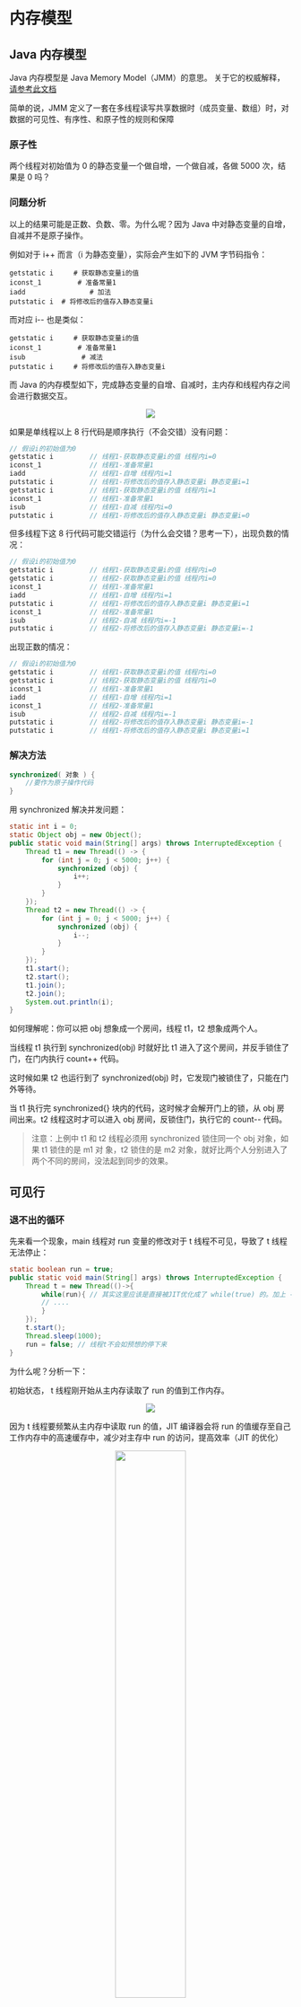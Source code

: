 # 内存模型

## Java 内存模型

Java 内存模型是 Java Memory Model（JMM）的意思。 关于它的权威解释，<a href="https://download.oracle.com/otn-pub/jcp/memory_model-1.0-pfd-spec-oth-JSpec/memory_model-1_0-pfd-spec.pdf?AuthParam=1562811549_4d4994cbd5b59d964cd2907ea22ca08b">请参考此文档</a>

简单的说，JMM 定义了一套在多线程读写共享数据时（成员变量、数组）时，对数据的可见性、有序性、和原子性的规则和保障 

### 原子性

两个线程对初始值为 0 的静态变量一个做自增，一个做自减，各做 5000 次，结果是 0 吗？ 

### 问题分析

以上的结果可能是正数、负数、零。为什么呢？因为 Java 中对静态变量的自增，自减并不是原子操作。

例如对于 i++ 而言（i 为静态变量），实际会产生如下的 JVM 字节码指令：

```shell
getstatic i 	# 获取静态变量i的值
iconst_1 		 # 准备常量1
iadd 				# 加法
putstatic i  # 将修改后的值存入静态变量i
```

 而对应 i-- 也是类似： 

```shell
getstatic i 	# 获取静态变量i的值
iconst_1 		 # 准备常量1
isub 			  # 减法
putstatic i 	# 将修改后的值存入静态变量i
```

而 Java 的内存模型如下，完成静态变量的自增、自减时，主内存和线程内存之间会进行数据交互。

<div align="center"><img src="img/jmm_.png"></div>

如果是单线程以上 8 行代码是顺序执行（不会交错）没有问题：

```java
// 假设i的初始值为0
getstatic i 		// 线程1-获取静态变量i的值 线程内i=0
iconst_1 			// 线程1-准备常量1
iadd 				// 线程1-自增 线程内i=1
putstatic i 		// 线程1-将修改后的值存入静态变量i 静态变量i=1
getstatic i 		// 线程1-获取静态变量i的值 线程内i=1
iconst_1 			// 线程1-准备常量1
isub 				// 线程1-自减 线程内i=0
putstatic i 		// 线程1-将修改后的值存入静态变量i 静态变量i=0
```

但多线程下这 8 行代码可能交错运行（为什么会交错？思考一下），出现负数的情况：

```java
// 假设i的初始值为0
getstatic i 		// 线程1-获取静态变量i的值 线程内i=0
getstatic i 		// 线程2-获取静态变量i的值 线程内i=0
iconst_1 			// 线程1-准备常量1
iadd 				// 线程1-自增 线程内i=1
putstatic i 		// 线程1-将修改后的值存入静态变量i 静态变量i=1
iconst_1 			// 线程2-准备常量1
isub 				// 线程2-自减 线程内i=-1
putstatic i 		// 线程2-将修改后的值存入静态变量i 静态变量i=-1
```

出现正数的情况：

```java
// 假设i的初始值为0
getstatic i 		// 线程1-获取静态变量i的值 线程内i=0
getstatic i 		// 线程2-获取静态变量i的值 线程内i=0
iconst_1 			// 线程1-准备常量1
iadd 				// 线程1-自增 线程内i=1
iconst_1 			// 线程2-准备常量1
isub 				// 线程2-自减 线程内i=-1
putstatic i 		// 线程2-将修改后的值存入静态变量i 静态变量i=-1
putstatic i 		// 线程1-将修改后的值存入静态变量i 静态变量i=1
```

### 解决方法

```java
synchronized( 对象 ) {
	//要作为原子操作代码
}
```

用 synchronized 解决并发问题：

```java
static int i = 0;
static Object obj = new Object();
public static void main(String[] args) throws InterruptedException {
	Thread t1 = new Thread(() -> {
		for (int j = 0; j < 5000; j++) {
			synchronized (obj) {
				i++;
			}
		}
	});
    Thread t2 = new Thread(() -> {
        for (int j = 0; j < 5000; j++) {
            synchronized (obj) {
                i--;
            }
    	}
    });
    t1.start();
    t2.start();
    t1.join();
    t2.join();
	System.out.println(i);
}
```

如何理解呢：你可以把 obj 想象成一个房间，线程 t1，t2 想象成两个人。 

当线程 t1 执行到 synchronized(obj) 时就好比 t1 进入了这个房间，并反手锁住了门，在门内执行 count++ 代码。 

这时候如果 t2 也运行到了 synchronized(obj) 时，它发现门被锁住了，只能在门外等待。 

当 t1 执行完 synchronized{} 块内的代码，这时候才会解开门上的锁，从 obj 房间出来。t2 线程这时才可以进入 obj 房间，反锁住门，执行它的 count-- 代码。 

> 注意：上例中 t1 和 t2 线程必须用 synchronized 锁住同一个 obj 对象，如果 t1 锁住的是 m1 对 象，t2 锁住的是 m2 对象，就好比两个人分别进入了两个不同的房间，没法起到同步的效果。

## 可见行

### 退不出的循环

先来看一个现象，main 线程对 run 变量的修改对于 t 线程不可见，导致了 t 线程无法停止：

```java
static boolean run = true;
public static void main(String[] args) throws InterruptedException {
    Thread t = new Thread(()->{
        while(run){ // 其实这里应该是直接被JIT优化成了 while(true) 的。加上 -Xint 禁用 JIT 就不会出现死循环了。
        // ....
        }
    });
    t.start();
    Thread.sleep(1000);
    run = false; // 线程t不会如预想的停下来
}
```

为什么呢？分析一下： 

初始状态， t 线程刚开始从主内存读取了 run 的值到工作内存。

<div align="center"><img src="img/thread_memory.png"></div>

因为 t 线程要频繁从主内存中读取 run 的值，JIT 编译器会将 run 的值缓存至自己工作内存中的高速缓存中，减少对主存中 run 的访问，提高效率（JIT 的优化）

<div align="center"><img src="img/thread_cache.png" width="50%"></div>

1 秒之后，main 线程修改了 run 的值，并同步至主存，而 t 是从自己工作内存中的<span style="color:red">高速缓存中读取这个变量的值（这个高速缓存可以暂时理解为直接读的二进制的内容）</span>，结果永远是旧值。用 volatile 修饰 run 值可以避免 JIT 优化，线程可以停下来。

### 解决办法

> volatile（可变的，易变的）

它可以用来修饰成员变量和静态成员变量，它可以避免线程从自己的工作缓存中查找变量的值，必须到主存中获取它的值，线程操作 volatile 变量都是直接操作主存。

### 可见性

前面例子体现的实际就是可见性，它保证的是在多个线程之间，一个线程对 volatile 变量的修改对另一个线程是可见的。但是 volatile 并不能保证原子性。volatile 仅用在一个写线程，多个读线程的情况。

从字节码层面理解前面的例子：

```shell
getstatic run # 线程 t 获取 run true
getstatic run # 线程 t 获取 run true
getstatic run # 线程 t 获取 run true
getstatic run # 线程 t 获取 run true
putstatic run # 线程 main 修改 run 为 false， 仅此一次
getstatic run # 线程 t 获取 run false
```

比较一下之前我们讲线程安全时举的例子：两个线程一个 i++ 一个 i-- ，只能保证看到最新值，不能解决指令交错

```shell
getstatic i # 线程1-获取静态变量i的值 线程内i=0
getstatic i # 线程2-获取静态变量i的值 线程内i=0
iconst_1   # 线程1-准备常量1
iadd      # 线程1-自增 线程内i=1,我可以保证后面有人要拿这个变量时，拿到的是自增后的结果，但是 线程-2 在我自增前就拿到了数据，这个无法改变。
putstatic i # 线程1-将修改后的值存入静态变量i 静态变量i=1
iconst_1   # 线程2-准备常量1
isub      # 线程2-自减 线程内i=-1
putstatic i  # 线程2-将修改后的值存入静态变量i 静态变量i=-1
```

注意 synchronized 语句块既可以保证代码块的原子性，也同时保证代码块内变量的可见性。但缺点是 synchronized 是属于重量级操作，性能相对更低 

如果在前面示例的死循环中加入 System.out.println() 会发现即使不加 volatile 修饰符，线程 t 也能正确看到对 run 变量的修改了，想一想为什么？

```java
public class WhileTrue {
    static boolean run = true;

    public static void main(String[] args) throws InterruptedException {
        Thread t = new Thread(() -> {
            while (run) {
                System.out.println(1);
            }
        });
        t.start();
        Thread.sleep(1000);
        run = false; // 线程t不会如预想的停下来
    }
}
```

原因可能是 sout 方法是加锁的，循环中加入 sout 方法后，while 执行的次数有限，无法触发 JIT 的优化。

## 有序性

### 诡异的结果

```java
package jvm.concurrence;

public class Demo2 {
    int num = 0;
    boolean ready = false;

    // 线程1 执行此方法
    public void actor1(I_Result r) {
        if (ready) {
            r.r1 = num + num;
        } else {
            r.r1 = 1;
        }
    }

    // 线程2 执行此方法
    public void actor2(I_Result r) {
        num = 2;
        ready = true;
    }
}
```

I_Result 是一个对象，有一个属性 r1 用来保存结果，问，可能的结果有几种？ 

有同学这么分析 

情况 1：线程 1 先执行，这时 ready = false，所以进入 else 分支结果为 1 

情况 2：线程 2 先执行 num = 2，但没来得及执行 ready = true，线程1 执行，还是进入 else 分支，结果为 1 

情况 3：线程 2 执行到 ready = true，线程 1 执行，这回进入 if 分支，结果为 4（因为 num 已经执行过了）

<b>结果还可能是 0，原因是指令重排序</b>，是 JIT 编译器在运行时的一些优化，这个现象需要通过大量测试才能复现： 借助 Java 并发压测工具 jcstress https://wiki.openjdk.java.net/display/CodeTools/jcstress

创建 maven 项目，导入maven 依赖，并提供如下测试类。

```xml
<dependencies>
    <!-- jcstress 核心包 -->
    <dependency>
        <groupId>org.openjdk.jcstress</groupId>
        <artifactId>jcstress-core</artifactId>
        <version>0.3</version>
    </dependency>
    <!-- jcstress测试用例包 -->
    <dependency>
        <groupId>org.openjdk.jcstress</groupId>
        <artifactId>jcstress-samples</artifactId>
        <version>0.3</version>
    </dependency>
</dependencies>
```

```java
package jvm.concurrence;

import org.openjdk.jcstress.annotations.*;
import org.openjdk.jcstress.infra.results.I_Result;

@JCStressTest
// 检查感兴趣的结果。如果结果是 1 和 4 那么分类为 Expect.ACCEPTABLE
@Outcome(id = {"1", "4"}, expect = Expect.ACCEPTABLE, desc = "ok")
@Outcome(id = "0", expect = Expect.ACCEPTABLE_INTERESTING, desc = "!!!!")
@State
public class ConcurrencyTest {
    int num = 0;
    boolean ready = false;

    @Actor
    public void actor1(I_Result r) {
        if (ready) {
            r.r1 = num + num;
        } else {
            r.r1 = 1;
        }
    }

    @Actor
    public void actor2(I_Result r) {
        num = 2;
        ready = true;
    }
}
```

> maven 方式执行

```shell
mvn clean install
java -jar target/jcstress.jar
```

会输出我们感兴趣的结果，摘录其中一次结果：

```shell
*** INTERESTING tests
Some interesting behaviors observed. This is for the plain curiosity.
2 matching test results.
[OK] test.ConcurrencyTest
(JVM args: [-XX:-TieredCompilation])
Observed state Occurrences Expectation Interpretatio
```

可以看到，出现结果为 0 的情况有 638 次，虽然次数相对很少，但毕竟是出现了。

> IDEA 配置方式执行

配置程序的主类，`org.openjdk.jcstress.Main` 是 JCStress 自带的一个启动类；然后可以配置 `-t` 参数设置需要测试的类，当然 `-t` 后面也可以指定包名，表示执行指定包下的所有测试类。如果不指定 `-t` 参数，默认会扫描项目下所有包的类。

<div align="center"><img src="img/jcstress_cfg.png"></div>

```shell
Observed state   Occurrences        Expectation  		Interpretation                                              
  0			       89,788   	ACCEPTABLE_INTERESTING  	!!!!                                                        
  1   					141,923,559			ACCEPTABLE  			ok                                                          
  4    					60,659,403			ACCEPTABLE  			ok 
```

0 这个结果出现了 89788 次。

加上 volatile 就不会受指令重排序的影响了。

### 解决办法

volatile 修饰的变量，可以禁用指令重排

> DCL

```java
public final class Singleton {
    private Singleton() { }
    private static Singleton INSTANCE = null;
    public static Singleton getInstance() {
        // 实例没创建，才会进入内部的 synchronized代码块
        if (INSTANCE == null) {
        	synchronized (Singleton.class) {
        		// 也许有其它线程已经创建实例，所以再判断一次
        		if (INSTANCE == null) {
        			INSTANCE = new Singleton();
        		}
        	}
        }
        return INSTANCE;
    }
}
```

以上的实现特点是： 

- 懒惰实例化 
- 首次使用 getInstance() 才使用 synchronized 加锁，后续使用时无需加锁 

但在多线程环境下，上面的代码是有问题的， INSTANCE = new Singleton() 对应的字节码为：

```shell
17: new           #3                  // class jvm/concurrence/DCL
20: dup
21: invokespecial #4                  // Method "<init>":()V
24: putstatic     #2                  // Field INSTANCE:Ljvm/concurrence/DCL;
```

21 和 24 的执行顺序是不确定的，也许 jvm 会优化为：先将引用地址赋值给 INSTANCE 变量，然后再执行构造方法，如果两个线程 t1，t2 按如下时间序列执行：

```shell
时间1 t1 线程执行到 INSTANCE = new Singleton();
时间2 t1 线程分配空间，为Singleton对象生成了引用地址（0 处）
时间3 t1 线程将引用地址赋值给 INSTANCE，这时 INSTANCE != null（7 处）
时间4 t2 线程进入getInstance() 方法，发现 INSTANCE != null（synchronized块外），直接
返回 INSTANCE
时间5 t1 线程执行Singleton的构造方法（4 处）
```

这时 t1 还未完全将构造方法执行完毕，如果在构造方法中要执行很多初始化操作，那么 t2 拿到的是将是一个未初始化完毕的单例 

对 INSTANCE 使用 volatile 修饰即可，可以禁用指令重排，但要注意在 JDK5 以上的版本的 volatile 才会真正有效

### happens-before

happens-before 规定了哪些写操作对其它线程的读操作可见，它是可见性与有序性的一套规则总结， 抛开以下 happens-before 规则，JMM 并不能保证一个线程对共享变量的写，对于其它线程对该共享变量的读可见（A 线程写了数据，B 线程不一定能读到这个被更改的值）

线程解锁 m 之前对变量的写，对于接下来对 m 加锁的其它线程对该变量的读可见。

```java
static int x;
static Object m = new Object();
new Thread(()->{
    synchronized(m) {
    	x = 10;
    }
},"t1").start();
new Thread(()->{
    synchronized(m) {
    	System.out.println(x);
    }
},"t2").start();
```

线程对 volatile 变量的写，对接下来其它线程对该变量的读可见

```java
volatile static int x;
new Thread(()->{
    x = 10;
},"t1").start();
new Thread(()->{
    System.out.println(x);
},"t2").start();
```

## 锁优化

[由 Java 15 废弃偏向锁，谈谈 Java Synchronized 的锁机制 - Yano_nankai - 博客园 (cnblogs.com)](https://www.cnblogs.com/510602159-Yano/p/14098797.html#:~:text=偏向锁是 HotSpot 虚拟机使用的一项优化技术，能够减少无竞争锁定时的开销。 偏向锁的目的是假定 monitor 一直由某个特定线程持有，直到另一个线程尝试获取它，这样就可以避免获取 monitor,时执行 cas 的原子操作。 monitor 首次锁定时偏向该线程，这样就可以避免同一对象的后续同步操作步骤需要原子指令。 从历史上看，偏向锁使得 JVM 的性能得到了显著改善。)

[Java对象结构与锁实现原理及MarkWord详解_阿珍爱上了阿强？的博客-CSDN博客_markword](https://blog.csdn.net/scdn_cp/article/details/86491792)

Java HotSpot 虚拟机中，每个对象都有对象头（包括 class 指针和 Mark Word）。Mark Word 平时存储这个对象的哈希码、分代年龄，当加锁时，这些信息就根据情况被替换为标记位、线程锁记录指针、重量级锁指针、线程 ID 等内容。回顾下对象的内存布局。

<div align="center"><img src="img/ClassLayout.jpg"></div>

> Hotspot VM 中的源码注释如下：描绘了对象头的格式

```cpp
// The markOop describes the header of an object.
//
// Note that the mark is not a real oop but just a word.
// It is placed in the oop hierarchy for historical reasons.
//
// Bit-format of an object header (most significant first, big endian layout below):
//
//  32 bits:
//  --------
//             hash:25 ------------>| age:4    biased_lock:1 lock:2 (normal object)
//             JavaThread*:23 epoch:2 age:4    biased_lock:1 lock:2 (biased object)
//             size:32 ------------------------------------------>| (CMS free block)
//             PromotedObject*:29 ---------->| promo_bits:3 ----->| (CMS promoted object)
//
//  64 bits:
//  --------
//  unused:25 hash:31 -->| unused:1   age:4    biased_lock:1 lock:2 (normal object)
//  JavaThread*:54 epoch:2 unused:1   age:4    biased_lock:1 lock:2 (biased object)
//  PromotedObject*:61 --------------------->| promo_bits:3 ----->| (CMS promoted object)
//  size:64 ----------------------------------------------------->| (CMS free block)
//
//  unused:25 hash:31 -->| cms_free:1 age:4    biased_lock:1 lock:2 (COOPs && normal object)
//  JavaThread*:54 epoch:2 cms_free:1 age:4    biased_lock:1 lock:2 (COOPs && biased object)
//  narrowOop:32 unused:24 cms_free:1 unused:4 promo_bits:3 ----->| (COOPs && CMS promoted object)
//  unused:21 size:35 -->| cms_free:1 unused:7 ------------------>| (COOPs && CMS free block)
//
//  - hash contains the identity hash value: largest value is
//    31 bits, see os::random().  Also, 64-bit vm's require
//    a hash value no bigger than 32 bits because they will not
//    properly generate a mask larger than that: see library_call.cpp
//    and c1_CodePatterns_sparc.cpp.
//
//  - the biased lock pattern is used to bias a lock toward a given
//    thread. When this pattern is set in the low three bits, the lock
//    is either biased toward a given thread or "anonymously" biased,
//    indicating that it is possible for it to be biased. When the
//    lock is biased toward a given thread, locking and unlocking can
//    be performed by that thread without using atomic operations.
//    When a lock's bias is revoked, it reverts back to the normal
//    locking scheme described below.
//
//    Note that we are overloading the meaning of the "unlocked" state
//    of the header. Because we steal a bit from the age we can
//    guarantee that the bias pattern will never be seen for a truly
//    unlocked object.
//
//    Note also that the biased state contains the age bits normally
//    contained in the object header. Large increases in scavenge
//    times were seen when these bits were absent and an arbitrary age
//    assigned to all biased objects, because they tended to consume a
//    significant fraction of the eden semispaces and were not
//    promoted promptly, causing an increase in the amount of copying
//    performed. The runtime system aligns all JavaThread* pointers to
//    a very large value (currently 128 bytes (32bVM) or 256 bytes (64bVM))
//    to make room for the age bits & the epoch bits (used in support of
//    biased locking), and for the CMS "freeness" bit in the 64bVM (+COOPs).
//
//    [JavaThread* | epoch | age | 1 | 01]       lock is biased toward given thread
//    [0           | epoch | age | 1 | 01]       lock is anonymously biased
//
//  - the two lock bits are used to describe three states: locked/unlocked and monitor.
//
//    [ptr             | 00]  locked             ptr points to real header on stack
//    [header      | 0 | 01]  unlocked           regular object header
//    [ptr             | 10]  monitor            inflated lock (header is wapped out)
//    [ptr             | 11]  marked             used by markSweep to mark an object
//                                               not valid at any other time
//
//    We assume that stack/thread pointers have the lowest two bits cleared.
```

### 为什么要锁优化

线程在竞争锁的时候会发生线程的挂起和恢复，挂起和恢复操作都需要转入内核态中完成，这两种状态的转换比较费时，增大了并发的压力。而共享数据的竞争时间是非常短的，为这段时间挂起和恢复线程不值得。对于<span style="color:red">多核处理器</span>，我们可以让未竞争到数据的线程多等待一会（自旋）而非挂起。

自旋的等待时间有一定的限度，<span style="color:red">自旋的默认次数是十次</span>，可以使用参数 `-XX:PreBlockSpin` 来更改。而 JDK6 中引入了自适应的自旋，可以根据上一次在同一个锁上的自旋时间及锁的拥有者的状态来决定。<span style="color:orange">刚刚拿到过锁的，再进行自旋，可自旋的时间也更长。</span>

### 锁消除

对于不存在共享数据竞争的加锁代码，会进行锁消除。<span  style="color:red">锁消除的主要判断依据是逃逸分析（变量是否会逃出自己的作用域）</span>，如果可以判断，一段代码中，在堆上的所有数据都不会逃逸出去被其他线程访问到，那就可以把它当栈上的数据对待（认为是线程私有的，安全的，很自然的可以消除它上面的锁）

### 锁升级

Java 的锁有 4 种状态：无锁状态、偏向锁状态、轻量级锁状态、重量级锁状态（级别从低到高）

```cpp
//    [JavaThread* | epoch | age | 1 | 01]       lock is biased toward given thread 01，有线程id，偏向锁
//    [0           | epoch | age | 1 | 01]       lock is anonymously biased 匿名的偏向锁
//
//  - the two lock bits are used to describe three states: locked/unlocked and monitor.
//	  两个 bit 描述三种状态
//    [ptr             | 00]  locked             ptr points to real header on stack 轻量级锁
//    [header      | 0 | 01]  unlocked           regular object header 无锁
//    [ptr             | 10]  monitor            inflated lock (header is wapped out) 重量级锁
//    [ptr             | 11]  marked             used by markSweep to mark an object
//                                               not valid at any other time GC标记
```

```java
/*
64 bit 虚拟机 markword 格式
默认情况（未加锁）
	|-------------------------------------------------------------------|
	|  unused  |  hash  |  unused_gap  |  age  |  biased_lock  |  lock  |
	|    25    |   31   |       1      |   4   |       1       |    2   |
	|-------------------------------------------------------------------|
	
最后两位 代表锁状态：01 无锁、00 轻锁、10 重锁、11 marked or gc

轻锁情况下，锁指针指向加锁线程
    |-----------------------------------------------|
    |			lock pointer			|	lock	|
    |			     62					|	  2		|
    |-----------------------------------------------|

重锁情况下，锁指针指向 Monitor 地址。
    |-----------------------------------------------|
    |			lock pointer			|	lock	|
    |			     62					|	  2		|
    |-----------------------------------------------|
*/
```

<b>场景一：</b>线程 A 和线程 B 都要获取锁 lock（采用的 synchronized），但是线程 A 和 B 是串行执行的，A 先获取锁，然后释放锁，只会 B 才执行获取锁，无锁的竞争。此时线程 A 和 B 加的都是轻量级锁（JDK15 默认关闭偏向锁，因此不考虑偏向锁）。

<b>场景二：</b>线程 A 和 B 都要获取锁 lock（采用的 synchronized），但是线程 A 和 B 会同时竞争锁 lock，此时 A 和 B 加的锁都是重量级锁（有竞争时轻锁升级为重锁）。

<b>轻量级锁 hashCode 的处理：</b>未加锁前，调用 hashCode 方法后会生成对象的 hashCode 值并存入 markword 中。对象加锁后，前 62 位存储的就是指向线程的锁指针了（加锁线程），hashCode 不在 markword 中。hashCode 会被暂存到加锁线程中。解锁后，hashCode 的值会被恢复 markword 中（其他信息也会恢复）。

<b>重量级锁 hashCode 的处理：</b>markword 存储的 monitor 对象的内存地址，hashCode 这些信息也暂存在了 monitor 对象中。解锁后，markword 中始终存储 monitor 对象的内存地址，不会还原信息。

| 锁类型   | 出现时机                                                     |
| -------- | ------------------------------------------------------------ |
| 偏向锁   | 只有一个线程加🔒的情况下，此时一定没有竞争！没有竞争！<br>加锁后 markword 里存储此线程地址（操作系统线程） |
| 轻量级锁 | 有两（多）个线程都试图对此对象交替加🔒，没有发生竞争！<br/>加锁后 markword 里存储加锁线程地址（Java 线程） |
| 重量级锁 | 有两（多）个线程都试图对此对象交替加🔒，并且发生了竞争！<br>加锁后 markdown 里存储 monitor 地址 |

因为 JDK15 默认关闭了偏向锁，因此高版本的 JDK 需要使用 JVM 参数开启。

```shell
-XX:+UseBiasedLocking #+启用
```

#### 偏向锁

了解即可。

> 为什么要引入偏向锁？

因为经过 `HotSpot` 的作者大量的研究发现，大多数时候是不存在锁竞争的，常常是一个线程多次获得同一个锁，因此如果每次都要竞争锁会增大很多没有必要付出的代价，为了降低获取锁的代价，才引入的偏向锁。

> 偏向锁的升级

线程访问代码并获取锁对象时，会先进行对比是不是偏向锁记录的对象，是的话就无需加锁，直接运行。如果不是，且原来的线程还存在，说明有竞争就会升级为轻量级锁。如果不存在竞争，就当前线程设置为偏向锁。

当线程 1 访问代码块并获取锁对象时，会在 Java 对象头和栈帧中记录偏向的锁的 `threadID`，因为偏向锁不会主动释放锁，因此以后线程 1 再次获取锁的时候，需要比较当前线程的 `threadID` 和 Java 对象头中的 `threadID` 是否一致如果一致（还是线程 1 获取锁对象），则无需使用 CAS 来加锁、解锁；如果不一致（其他线程，如线程 2 要竞争锁对象，而偏向锁不会主动释放因此还是存储的线程 1 的 `threadID`），那么需要查看 Java 对象头中记录的线程 1 是否存活，如果没有存活，那么锁对象被重置为无锁状态，其它线程（线程 2）可以竞争将其设置为偏向锁；如果存活，那么立刻查找该线程（线程 1）的栈帧信息，如果还是需要继续持有这个锁对象，那么暂停当前线程 1，撤销偏向锁，升级为轻量级锁，如果线程 1 不再使用该锁对象，那么将锁对象状态设为无锁状态，重新偏向新的线程。

> 偏向锁的取消

偏向锁是默认开启的，而且开始时间一般是比应用程序启动慢几秒，如果不想有这个延迟，那么可以使用 `-XX:BiasedLockingStartUpDelay=0`；

如果不想要偏向锁，那么可以通过 `-XX:-UseBiasedLocking = false` 来设置；

JDK15 废弃了偏向锁，性能提升有限（还可能是维护太麻烦了）。

#### 轻量级锁

> 为什么要引入轻量级锁？

轻量级锁考虑的是竞争锁对象的线程不多，而且线程持有锁的时间也不长的情景。因为阻塞线程需要 CPU 从用户态转到内核态，代价较大，如果刚刚阻塞不久这个锁就被释放了，那这个代价就有点得不偿失了，<b>因此这个时候就干脆不阻塞这个线程，如果加锁失败了，再升级为重量级锁。</b>

> 轻量级锁源码分析

- 下载 JDK 源码，[openjdk/jdk: JDK main-line development https://openjdk.org/projects/jdk (github.com)](https://github.com/openjdk/jdk)
- 代码位置，jdk/src/hotspot/share/runtime/synchronized.cpp
- 加锁代码，`ObjectSynchronizer::enter`
- 解锁代码，`ObjectSynchronizer::exit`

- BasicLock 轻量级锁
- ObjectMonitor 重量级锁
- markWord
- useHeavyMonitors 开关，表示是否仅使用重量级锁
    - true，只有重量级锁
    - false，轻和重都有
    - -XX:-UseHeavyMonitors，表示轻和重都会存在

<b>enter 代码--加锁流程</b>

```cpp
void ObjectSynchronizer::enter(Handle obj, BasicLock* lock, JavaThread* current) {
  if (obj->klass()->is_value_based()) { // 与主题无关
    handle_sync_on_value_based_class(obj, current);
  }

  current->inc_held_monitor_count(); // 计数，与主题无关

  if (!useHeavyMonitors()) {
    if (LockingMode == LM_LIGHTWEIGHT) {
      // Fast-locking does not use the 'lock' argument.
      LockStack& lock_stack = current->lock_stack();
      if (lock_stack.can_push()) {
        markWord mark = obj()->mark_acquire();
        if (mark.is_neutral()) { // 是否是无锁状态，无锁就走 if 内部
          assert(!lock_stack.contains(obj()), "thread must not already hold the lock");
          // Try to swing into 'fast-locked' state.
          markWord locked_mark = mark.set_fast_locked();
          markWord old_mark = obj()->cas_set_mark(locked_mark, mark);
          if (old_mark == mark) {
            // Successfully fast-locked, push object to lock-stack and return.
            lock_stack.push(obj());
            return;
          }
        }
      }
      // All other paths fall-through to inflate-enter.
    } else if (LockingMode == LM_LEGACY) {
      markWord mark = obj->mark();
      if (mark.is_neutral()) {
        // Anticipate successful CAS -- the ST of the displaced mark must
        // be visible <= the ST performed by the CAS.
        lock->set_displaced_header(mark);
        if (mark == obj()->cas_set_mark(markWord::from_pointer(lock), mark)) {
          return;
        }
        // Fall through to inflate() ...
      } else if (mark.has_locker() &&
                 current->is_lock_owned((address) mark.locker())) {
        assert(lock != mark.locker(), "must not re-lock the same lock");
        assert(lock != (BasicLock*) obj->mark().value(), "don't relock with same BasicLock");
        lock->set_displaced_header(markWord::from_pointer(nullptr));
        return;
      }

      // The object header will never be displaced to this lock,
      // so it does not matter what the value is, except that it
      // must be non-zero to avoid looking like a re-entrant lock,
      // and must not look locked either.
      lock->set_displaced_header(markWord::unused_mark());
    }
  } else if (VerifyHeavyMonitors) {
    guarantee((obj->mark().value() & markWord::lock_mask_in_place) != markWord::locked_value, "must not be lightweight/stack-locked");
  }

  // An async deflation can race after the inflate() call and before
  // enter() can make the ObjectMonitor busy. enter() returns false if
  // we have lost the race to async deflation and we simply try again.
  while (true) {
    ObjectMonitor* monitor = inflate(current, obj(), inflate_cause_monitor_enter);
    if (monitor->enter(current)) {
      return;
    }
  }
}
```

<b>加锁流程</b>

1. 对象无锁

    - 备份 mark 到轻量级锁
    - 用 cas 将轻量级锁地址指针设置为新 mark 值
    - cas 成功，表示没有竞争，轻量级锁加锁成功 return
    - cas 失败，进入接下来的锁膨胀流程

2. 对象已经加了轻量级锁，并且是自己再次加锁

    ```java
    new Thread(()->{
        synchronized (obj){ // lock1[mark]
    		synchronized (obj){ // lock2[nullptr]
            	synchronized (obj){ // lock3[nullptr]
                	//...
                }
            }        
        }
    }).start();
    ```

3. 能继续执行到下面，意味着
    - 要么是因为 cas 竞争失败。
    - 要么是因为别人已经加过轻量级锁，而当前线程并非锁持有者。
    - 此时都会升级为重量级锁，进入重量级锁加锁流程。

<b>exit--解锁代码</b>

```cpp
void ObjectSynchronizer::exit(oop object, BasicLock* lock, JavaThread* current) {
  current->dec_held_monitor_count();

  if (!useHeavyMonitors()) {
    markWord mark = object->mark(); // 地址指针（轻 or 重）
    if (LockingMode == LM_LIGHTWEIGHT) {
      // Fast-locking does not use the 'lock' argument.
      if (mark.is_fast_locked()) {
        markWord unlocked_mark = mark.set_unlocked();
        markWord old_mark = object->cas_set_mark(unlocked_mark, mark);
        if (old_mark != mark) {
          // Another thread won the CAS, it must have inflated the monitor.
          // It can only have installed an anonymously locked monitor at this point.
          // Fetch that monitor, set owner correctly to this thread, and
          // exit it (allowing waiting threads to enter).
          assert(old_mark.has_monitor(), "must have monitor");
          ObjectMonitor* monitor = old_mark.monitor();
          assert(monitor->is_owner_anonymous(), "must be anonymous owner");
          monitor->set_owner_from_anonymous(current);
          monitor->exit(current);
        }
        LockStack& lock_stack = current->lock_stack();
        lock_stack.remove(object);
        return;
      }
    } else if (LockingMode == LM_LEGACY) {
      markWord dhw = lock->displaced_header(); // 原始 mark or nullptr
      if (dhw.value() == 0) { // == 0 说明是内层解锁（嵌套 sync）直接 return
        // If the displaced header is null, then this exit matches up with
        // a recursive enter. No real work to do here except for diagnostics.
        return;
      }
	  // 最外层的 sync 解锁。如果 mark 相等，说明没有发生锁膨胀
      if (mark == markWord::from_pointer(lock)) {
        // If the object is stack-locked by the current thread, try to
        // swing the displaced header from the BasicLock back to the mark.
        assert(dhw.is_neutral(), "invariant");
        // 还原 mark
        if (object->cas_set_mark(dhw, mark) == mark) {
          return;
        }
      }
    }
  } else if (VerifyHeavyMonitors) {
    guarantee((object->mark().value() & markWord::lock_mask_in_place) != markWord::locked_value, "must not be lightweight/stack-locked");
  }

  // We have to take the slow-path of possible inflation and then exit.
  // The ObjectMonitor* can't be async deflated until ownership is
  // dropped inside exit() and the ObjectMonitor* must be !is_busy().
  // 重量级锁解锁
  ObjectMonitor* monitor = inflate(current, object, inflate_cause_vm_internal);
  if (LockingMode == LM_LIGHTWEIGHT && monitor->is_owner_anonymous()) {
    // It must be owned by us. Pop lock object from lock stack.
    LockStack& lock_stack = current->lock_stack();
    oop popped = lock_stack.pop();
    assert(popped == object, "must be owned by this thread");
    monitor->set_owner_from_anonymous(current);
  }
  monitor->exit(current);
}
```

<b>解锁流程</b>

1. 内有 synchronized 锁对象直接解锁成功
2. 最外层 synchronized 锁对象解锁
    - 如果对象头中的地址已经被改为重量级锁地址，走重量级锁解锁流程
    - 尝试用 cas 还原原始 mark
        - 失败，走重量级锁解锁流程
        - 成功，轻量级锁解锁成功

#### 何时自旋

只要发生竞争，轻量级锁就会升级为重量级锁。升级（膨胀）成重量锁之后，未获得锁的线程，会进入 `_cxq` 链表（stack 结构），自旋尝试获取锁。

- 如果自旋期间，能获取锁，则避免阻塞
- 如果自旋若干次，仍不能获取锁，则进入阻塞，将来由持锁线程唤醒

综上所述，自旋是发生在轻量级锁升级成重量级锁之后，未能获取到锁的线程会自旋。

```cpp
int objectMonitor::Knob_SpinLimit = 5000;	// derived by an external tool -自旋次数上限
static int Knob_Bonus = 100;	// spin success bonus - 成功奖励
static int Knob_BonusB = 100;	// spin success bonus - 成功奖励
static int Knob_ Penalty = 200; // spin failure penalty - 失败惩罚
static int Knob_Poverty = 1000;	// 自旋次数下限
static int Knob_FixedSpin = 0;	// 固定自旋次数
static int Knob_PreSpin = 10;	// 20-100 likely better 预自旋次数
```

- 自旋的前提
    - 多处理器才会自旋。
- 自旋的两种方式
    - 固定自旋，JDK1.6 开始，只能自适应自旋了。
    - 自适应自旋
        - 预自旋自旋 11 次
            成功，直接返回
            失败，进入下面的完整自旋
        - 完整自旋用 _SpinDuration 记录自旋次数 5000
            每次自旋成功，下次 +100， 至少 1000
            每次自旋失败，下次 -200， 最少减到 0

#### 重量级锁

> 轻量级锁什么时候升级为重量级锁？

线程 1 获取轻量级锁时会先把锁对象的对象头 MarkWord 复制一份到线程 1 的栈帧中创建的用于存储锁记录的空间（称为 DisplacedMarkWord），然后使用 CAS 把对象头中的内容替换为线程 1 存储的锁记录（DisplacedMarkWord）的地址；

如果在线程 1 复制对象头的同时（在线程 1 CAS 之前），线程 2 也准备获取锁，复制了对象头到线程 2 的锁记录空间中，但是在线程 2 CAS 的时候，发现线程 1 已经把对象头换了，线程 2 的 CAS 失败，那么线程 2 就升级为重量级锁。

注意：轻量级锁一旦膨胀为重量级锁就不会再降级为轻量级锁了；偏向锁升级为轻量级锁也不能再降级为偏向锁。一句话就是锁可以升级不可以降级，但是偏向锁状态可以被重置为无锁状态。

升级（膨胀）成重量锁之后，未获得锁的线程，会进入 `_cxq` 链表（stack 结构），自旋尝试获取锁。

- 如果自旋期间，能获取锁，则避免阻塞
- 如果自旋若干次，仍不能获取锁，则进入阻塞，将来由持锁线程唤醒

<b>重量级锁，未获得锁的线程，会进入 `_cxq` 链表（stack 结构），自旋尝试获取锁。但是如果自旋的时间太长也不行，因为自旋是要消耗 CPU 的，因此自旋的次数必须有限制，比如 10 次或者 100 次。如果自旋次数到了线程 1 还没有释放锁；或者线程 1 还在执行，线程 2 还在自旋等待，这时又有一个线程 3 过来竞争这个锁对象。</b>

> 这几种锁的优缺点（偏向锁、轻量级锁、重量级锁）

| 锁状态   | 说明                                                         |
| -------- | ------------------------------------------------------------ |
| 偏向锁   | 加锁解锁无需额外的消耗，和非同步方法时间相差纳秒级别。<br>如果竞争线程多，那么会带来额外的锁撤销的消耗。 |
| 轻量级锁 | 竞争的线程不会阻塞，提高程序响应速度。<br>如果获取不到锁，会升级成重量级锁，不会有所谓的自旋。 |
| 重量级锁 | 线程阻塞，响应时间长，内部有自旋策略，暂时抢不到锁的会进入 `_cxq` 链表（stack 结构），尝试自旋获取锁，不会直接阻塞。 |

### 轻量级锁

<b>目的：</b>在没有多线程竞争的前提下，减少传统的重量级锁使用操作系统互斥量产生的性能消耗。

如果一个对象虽然有多线程访问，但多线程访问的时间是错开的（也就是没有竞争），那么可以使用轻量级锁来优化。这就好比。

学生（线程 A）用课本占座，上了半节课，出门了（CPU 时间到），回来一看，发现课本没变，说明没有竞争，继续上他的课。 如果这期间有其它学生（线程 B）来了，会告知（线程 A）有并发访问，线程 A 随即升级为重量级锁，进入重量级锁的流程。而重量级锁就不是那么用课本占座那么简单了，可以想象线程 A 走之前，把座位用一个铁栅栏围起来。

假设有两个方法同步块，利用同一个对象加锁

```java
static Object obj = new Object();
public static void method1() {
	synchronized( obj ) {
        // 同步块 A
        method2();
    }
}
public static void method2() {
    synchronized( obj ) {
    // 同步块 B
    }
}
```

<span style="color:red">每个线程都的栈帧都会包含一个锁记录的结构，内部可以存储锁定对象的 Mark Word。</span>

Mark Word 有 8 个字节，对 Mark Word 加锁后需要把旧的信息存起来。存到那里？就存到栈帧的锁记录结构中。解锁的时候，再把暂存的 Mark Word 信息给它恢复回去。

<div align="center"><img src="img/image-20210929151317385.png"></div>
<div align="center">轻量级锁 CAS 操作之前堆栈于对象的状态</div>

<div align="center"><img src="img/image-20210929151629324.png"></div>
<div align="center">轻量级锁 CAS 操作之后堆栈于对象的状态</div>


| 线程 1                                        | 对象 Mark Word                                | 线程 2                                      |
| --------------------------------------------- | --------------------------------------------- | ------------------------------------------- |
| 访问同步块 A ， 把 Mark 复制到线程 1 的锁记录 | 01（无锁）==【加锁时先考虑锁的状态】          | -                                           |
| CAS 修改 Mark 为线程 1 锁记录地址             | 01（无锁）                                    | -                                           |
| 成功（加锁）                                  | 00（轻量级锁）线程 1 锁记录地址               | -                                           |
| 执行同步块 A                                  | 00（轻量级锁）线程 1 锁记录地址               | -                                           |
| 访问同步块 B，把 Mark 复制到线程 1 的锁记录   | 00（轻量级锁）线程 1 锁记录地址               | -                                           |
| CAS 修改 Mark 为线程 1 锁记录地址             | 00（轻量级锁）线程 1 锁记录地址               | -                                           |
| 失败（发现是自己的锁）                        | 00（轻量级锁）线程 1 锁记录地址               | -                                           |
| 锁重入                                        | 00（轻量级锁）线程 1 锁记录地址               | -                                           |
| 执行同步块 B                                  | 00（轻量级锁）线程 1 锁记录地址               | -                                           |
| 同步块 B 执行完毕                             | 00（轻量级锁）线程 1 锁记录地址               | -                                           |
| 同步块 A 执行完毕                             | 00（轻量级锁）线程 1 锁记录地址               | -                                           |
| 成功（解锁）                                  | 01（无锁）                                    | -                                           |
| -                                             | 01（无锁）                                    | 访问同步块 A，把 Mark 复制到线程 2 的锁记录 |
| -                                             | 01（无锁）                                    | CAS 修改 Mark 为线程 2 锁记录地址           |
| -                                             | 00（轻量级锁）线程 2 锁记录地址  成功（加锁） |                                             |
| -                                             | ...                                           | ...                                         |

### 锁膨胀

如果在尝试加轻量级锁的过程中，CAS 操作无法成功，这时一种情况就是有其它线程为此对象加上了轻量级锁（有竞争），这时需要进行锁膨胀，将轻量级锁变为重量级锁。

```java
static Object obj = new Object();
public static void method1(){
    synchronized(obj){
        // 同步块
    }
}
```

重量锁指针的作用：为了将来线程解锁的时候，可以去唤醒阻塞中的线程。

| 线程 1                                           | 对象 Mark Word                  | 线程 2                           |
| ------------------------------------------------ | ------------------------------- | -------------------------------- |
| 访问同步块 A ， 把 Mark 复制到线程 1 的锁记录    | 01（无锁）                      | -                                |
| CAS 修改 Mark 为线程 1 锁记录地址                | 01（无锁）                      | -                                |
| 成功（加锁）                                     | 00（轻量级锁）线程 1 锁记录地址 | -                                |
| 执行同步块                                       | 00（轻量级锁）线程 1 锁记录地址 | -                                |
| 执行同步块                                       | 00（轻量级锁）线程 1 锁记录地址 | 访问同步块，把 Mark 复制到线程 2 |
| 执行同步块                                       | 00（轻量级锁）线程 1 锁记录地址 | CAS 修改 Mark 为线程 2 锁记录    |
| 执行同步块                                       | 00（轻量级锁）线程 1 锁记录地址 | 失败（发现别人已经占锁）         |
| 执行同步块                                       | 00（轻量级锁）线程 1 锁记录地址 | CAS 修改 Mark 为 重量锁          |
| 执行同步块                                       | 10（重量级锁）重量锁指针        | 阻塞中                           |
| 执行同步块                                       | 10（重量级锁）重量锁指针        | 阻塞中                           |
| 执行完毕                                         | 10（重量级锁）重量锁指针        | 阻塞中                           |
| 失败（解锁）【告诉线程现在不是轻锁，是重锁】     | 10（重量级锁）重量锁指针        | 阻塞中                           |
| 释放重量锁，唤起阻塞线程竞争【按重锁的方式解锁】 | 01（无锁）                      | 阻塞中                           |
| -                                                | 10（重量级锁）                  | 竞争重量锁                       |
| -                                                | 10（重量级锁）                  | 成功（加锁）                     |
| -                                                | ...                             | ...                              |

### 重量锁

重量级锁竞争的时候，还可以使用自旋来进行优化，如果当前线程自旋成功（即这时候持锁线程已经退 出了同步块，释放了锁），这时当前线程就可以避免阻塞。

在 Java 6 之后自旋锁是自适应的，<span style="color:orange">比如对象刚刚的一次自旋操作成功过，那么认为这次自旋成功的可能性会高，就多自旋几次；反之，就少自旋甚至不自旋，总之，比较智能。</span>

-  自旋会占用 CPU 时间，单核 CPU 自选就是浪费，多核 CPU 自旋才能发挥优势
-  Java 7 之后不能控制是否开启自旋功能

自旋重试成功的情况

| 线程1（CPU1 上）         | 对象 Mark              | 线程2（CPU2 上）                       |
| ------------------------ | ---------------------- | -------------------------------------- |
| -                        | 10（重量锁）           | -                                      |
| 访问同步块，获取 monitor | 10（重量锁）重量锁指针 | -                                      |
| 成功（加锁）             | 10（重量锁）重量锁指针 | -                                      |
| 执行同步块               | 10（重量锁）重量锁指针 | -                                      |
| 执行同步块               | 10（重量锁）重量锁指针 | 访问同步块，获取 monitor               |
| 执行同步块               | 10（重量锁）重量锁指针 | 自旋重试（先不直接阻塞，而是尝试自旋） |
| 执行完毕                 | 10（重量锁）重量锁指针 | 自旋重试                               |
| 成功（解锁）             | 01（无锁）             | 自旋重试                               |
| -                        | 10（重量锁）重量锁指针 | 成功（加锁）                           |
| -                        | 10（重量锁）重量锁指针 | 执行同步块                             |
| -                        | ...                    | ...                                    |

自旋重试失败的情况：尝试了几次自旋，自选失败就阻塞了。

| 线程1（CPU1 上）         | 对象 Mark              | 线程2（CPU2 上）         |
| ------------------------ | ---------------------- | ------------------------ |
| -                        | 10（重量锁）           | -                        |
| 访问同步块，获取 monitor | 10（重量锁）重量锁指针 | -                        |
| 成功（加锁）             | 10（重量锁）重量锁指针 | -                        |
| 执行同步块               | 10（重量锁）重量锁指针 | -                        |
| 执行同步块               | 10（重量锁）重量锁指针 | 访问同步块，获取 monitor |
| 执行同步块               | 10（重量锁）重量锁指针 | 自旋重试                 |
| 执行同步块               | 10（重量锁）重量锁指针 | 自旋重试                 |
| 执行同步块               | 10（重量锁）重量锁指针 | 自旋重试                 |
| 执行同步块               | 10（重量锁）重量锁指针 | 阻塞                     |
| -                        | ...                    | ...                      |

### 偏向锁

轻量级锁再没有竞争时（就自己这个线程抢资源），每次重入仍需要执行 CAS 操作。Java 6 引入了偏向锁来做进一步的优化：只有第一次使用 CAS 将线程 ID 设置到对象的 Mark Word头，之后发现这个线程 ID 是自己的就表示没有竞争，不用重新 CAS。

- 撤销偏向需要将持锁线程升级为轻量级锁，这个过程中所有线程需要暂停（STW） 
- 访问对象的 hashCode 也会撤销偏向锁 如果对象虽然被多个线程访问，但没有竞争，这时偏向了线程 T1 的对象仍有机会重新偏向 T2， 重偏向会重置对象的 Thread ID 
- 撤销偏向和重偏向都是批量进行的，以类为单位 
- 如果撤销偏向到达某个阈值，整个类的所有对象都会变为不可偏向的 
- 可以主动使用 `-XX:-UseBiasedLocking` 禁用偏向锁 （ `-XX:+UseBiasedLocking` 是开启偏向锁）
- <span style="color:red">PS：偏向锁要存储线程 ID，存储了线程 ID 后就无法存储对象哈希码了，所以如果对象头中已经存在了哈希码就无法开启偏向锁了。</span>

可以参考这篇论文：https://www.oracle.com/technetwork/java/biasedlocking-oopsla2006-wp149958.pdf

假设有两个方法同步块，利用同一个对象加锁

```java
static Object obj = new Object();
public static void method1() {
    synchronized( obj ) {
        // 同步块 A
        method2();
    }
}
public static void method2() {
    synchronized( obj ) {
        // 同步块 B
    }
}
```

| 线程 1                                      | 对象 Mark                      |
| ------------------------------------------- | ------------------------------ |
| 访问同步块 A，检查 Mark 中是否有线程 ID     | 101（无锁可偏向）              |
| 尝试加偏向锁                                | 101（无锁可偏向）对象 hashCode |
| 成功                                        | 101（无锁可偏向）线程 ID       |
| 执行同步块 A                                | 101（无锁可偏向）线程 ID       |
| 访问同步块 B，检查 Mark 中是否有线程 ID     | 101（无锁可偏向）线程 ID       |
| 是自己的线程 ID，锁是自己的，无需做更多操作 | 101（无锁可偏向）线程 ID       |
| 执行同步块 B                                | 101（无锁可偏向）线程 ID       |
| 执行完毕                                    | 101（无锁可偏向）对象 hashCode |

### 其他优化

<b>减少上锁时间</b>

同步代码块中尽量短

<b>减少锁的粒度</b>

 将一个锁拆分为多个锁提高并发度，例如：

- ConcurrentHashMap
- LongAdder 分为 base 和 cells 两部分。没有并发争用的时候或者是 cells 数组正在初始化的时候，会使用 CAS 来累加到 base，用并发争用，会初始化 cells 数组，数组有多少个 cell，就运行有多少线程并行修改，最后将数组重每个 cell 累加，再加上 base 就是最终的值。
- LinkedBlockingQueue 入队和出队使用不同的锁，相对于 LinkedBlockingArray 只有一个锁而言，效率更高。

<b>锁粗化</b>

多次循环进入同步块不如同步块内多次循环 

另外 JVM 可能会做如下优化，把多次 append 的加锁操作 粗化为一次（因为都是对同一个对象加锁，没必要重入多次）

```java
new StringBuffer().append("a").append("b").append("c")
```

<b>锁消除</b>

JVM 会进行代码的逃逸分析，例如某个加锁对象是方法内局部变量，不会被其它线程所访问到，这时候就会被即时编译器忽略掉所有同步操作。

<b>读写分离</b>

`CopyOnWriteArrayList ConyOnWriteSet`

参考： 

https://wiki.openjdk.java.net/display/HotSpot/Synchronization 

http://luojinping.com/2015/07/09/java锁优化/ 

https://www.infoq.cn/article/java-se-16-synchronized 

https://www.jianshu.com/p/9932047a89be 

https://www.cnblogs.com/sheeva/p/6366782.html 

https://stackoverflow.com/questions/46312817/does-java-ever-rebias-an-individual-lock